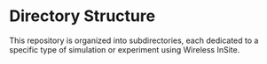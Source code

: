 # Directory Structure

This repository is organized into subdirectories, each dedicated to a specific type of simulation or experiment using Wireless InSite.
